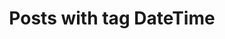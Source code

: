 ---
layout: tag
title: Posts with tag DateTime
tag: datetime
permalink: /tags/datetime/
sitemap: false
---